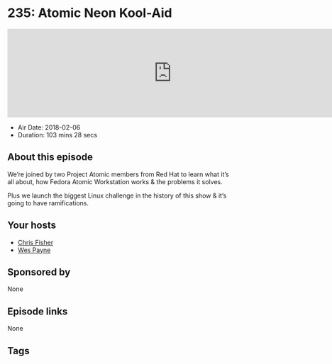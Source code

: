 # 235: Atomic Neon Kool-Aid

<iframe src="https://player.fireside.fm/v2/RUkczH-V+3gY2QBny?theme=dark" width="740" height="200" frameborder="0" scrolling="no"></iframe>

* Air Date: 2018-02-06
* Duration: 103 mins 28 secs

## About this episode

We’re joined by two Project Atomic members from Red Hat to learn what it’s all about, how Fedora Atomic Workstation works & the problems it solves.

Plus we launch the biggest Linux challenge in the history of this show & it’s going to have ramifications.

## Your hosts
* [Chris Fisher](https://linuxunplugged.com/hosts/chrislas)
* [Wes Payne](https://linuxunplugged.com/hosts/wes)

## Sponsored by

None



## Episode links

None



## Tags

